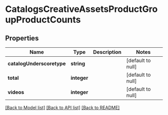 # CatalogsCreativeAssetsProductGroupProductCounts

## Properties
Name | Type | Description | Notes
------------ | ------------- | ------------- | -------------
**catalogUnderscoretype** | **string** |  | [default to null]
**total** | **integer** |  | [default to null]
**videos** | **integer** |  | [default to null]

[[Back to Model list]](../README.md#documentation-for-models) [[Back to API list]](../README.md#documentation-for-api-endpoints) [[Back to README]](../README.md)


